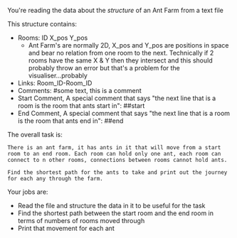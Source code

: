 You're reading the data about the *structure* of an Ant Farm from a text file

This structure contains:

- Rooms: ID X_pos Y_pos
    - Ant Farm's are normally 2D, X_pos and Y_pos are positions in space and bear no relation from one room to the next. Technically if 2 rooms have the same X & Y then they intersect and this should probably throw an error but that's a problem for the visualiser...probably
- Links: Room_ID-Room_ID
- Comments: #some text, this is a comment
- Start Comment, A special comment that says "the next line that is a room is the room that ants start in": ##start
- End Comment, A special comment that says "the next line that is a room is the room that ants end in": ##end

The overall task is:

```
There is an ant farm, it has ants in it that will move from a start room to an end room. Each room can hold only one ant, each room can connect to n other rooms, connections between rooms cannot hold ants.

Find the shortest path for the ants to take and print out the journey for each any through the farm.
```

Your jobs are:

- Read the file and structure the data in it to be useful for the task
- Find the shortest path between the start room and the end room in terms of numbers of rooms moved through
- Print that movement for each ant